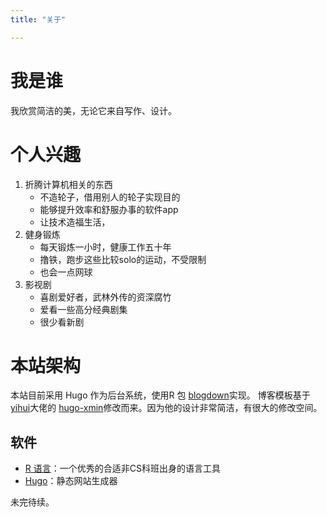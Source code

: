 ```yaml
---
title: "关于"

---
```



# 我是谁

我欣赏简洁的美，无论它来自写作、设计。

# 个人兴趣

1. 折腾计算机相关的东西
    - 不造轮子，借用别人的轮子实现目的
    - 能够提升效率和舒服办事的软件app
    - 让技术造福生活，
1. 健身锻炼
    - 每天锻炼一小时，健康工作五十年
    - 撸铁，跑步这些比较solo的运动，不受限制
    - 也会一点网球
1. 影视剧
    - 喜剧爱好者，武林外传的资深腐竹
    - 爱看一些高分经典剧集
    - 很少看新剧



# 本站架构

本站目前采用 Hugo 作为后台系统，使用R 包 [blogdown](https://github.com/rstudio/blogdown)实现。
博客模板基于 [yihui](https://yihui.org)大佬的 [hugo-xmin](https://github.com/yihui/hugo-xmin)修改而来。因为他的设计非常简洁，有很大的修改空间。


## 软件

- [R 语言](https://www.r-project.org)：一个优秀的合适非CS科班出身的语言工具
- [Hugo](http://gohugo.io)：静态网站生成器

未完待续。
